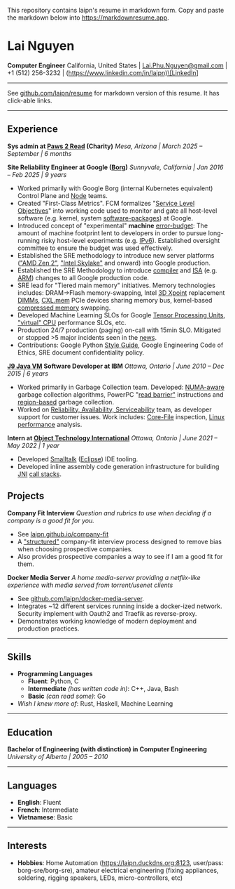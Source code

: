This repository contains laipn's resume in markdown form.  Copy and paste the markdown below into <https://markdownresume.app>.

# Lai Nguyen

**Computer Engineer**
California, United States | <Lai.Phu.Nguyen@gmail.com> | +1 (512) 256-3232 | (<https://www.linkedin.com/in/laipn)\[LinkedIn>]

***

See [github.com/laipn/resume](http://github.com/laipn/resume) for markdown version of this resume.  It has click-able links.

***

## Experience

**Sys admin at [Paws 2 Read](https://www.paws2read.org/) (Charity)**
*Mesa, Arizona | March 2025 – September | 6 months*

**Site Reliability Engineer at Google ([Borg](https://research.google/pubs/large-scale-cluster-management-at-google-with-borg/))**
*Sunnyvale, California | Jan 2016 – Feb 2025 | 9 years*

* Worked primarily with Google Borg (internal Kubernetes equivalent) Control Plane and [Node](https://kubernetes.io/docs/concepts/overview/components/#node-components) teams.
* Created "First-Class Metrics". FCM formalizes "[Service Level Objectives](https://sre.google/sre-book/service-level-objectives/)" into working code used to monitor and gate all host-level software (e.g. kernel, system [software-packages](https://en.wikipedia.org/wiki/Package_manager)) at Google.
* Introduced concept of "experimental" **machine** [error-budget](https://cloud.google.com/blog/products/management-tools/sre-error-budgets-and-maintenance-windows): The amount of machine footprint lent to developers in order to pursue long-running risky host-level experiments (e.g. [IPv6](https://en.wikipedia.org/wiki/IPv6)). Established oversight committee to ensure the budget was used effectively.
* Established the SRE methodology to introduce new server platforms (["AMD Zen 2"](https://en.wikipedia.org/wiki/Zen_2), ["Intel Skylake"](https://en.wikipedia.org/wiki/Skylake_(microarchitecture)) and onward) into Google production.
* Established the SRE Methodology to introduce [compiler](https://github.com/google/tcmalloc) and [ISA](https://en.wikipedia.org/wiki/Instruction_set_architecture) (e.g. [ARM](https://cloud.google.com/compute/docs/instances/arm-on-compute)) changes to all Google production code.
* SRE lead for "Tiered main memory" initiatives. Memory technologies includes: DRAM->Flash memory-swapping, Intel [3D Xpoint](https://en.wikipedia.org/wiki/3D_XPoint) replacement [DIMMs](https://en.wikipedia.org/wiki/DIMM), [CXL.mem](https://en.wikipedia.org/wiki/Compute_Express_Link) PCIe devices sharing memory bus, kernel-based [compressed memory](https://wiki.archlinux.org/title/Zswap) swapping.
* Developed Machine Learning SLOs for Google [Tensor Processing Units](https://en.wikipedia.org/wiki/Tensor_Processing_Unit), ["virtual" CPU](https://cloud.google.com/compute/docs/cpu-platforms) performance SLOs, etc.
* Production 24/7 production (paging) on-call with 15min SLO.  Mitigated or stopped >5 major incidents seen in the [news](https://status.cloud.google.com/incidents/dS9ps52MUnxQfyDGPfkY).
* Contributions: Google Python [Style Guide](https://google.github.io/styleguide/pyguide.html#doc-function-args), Google Engineering Code of Ethics, SRE document confidentiality policy.

**[J9 Java VM](https://en.wikipedia.org/wiki/OpenJ9) Software Developer at IBM**
*Ottawa, Ontario | June 2010 – Dec 2015 | 6 years*

* Worked primarily in Garbage Collection team. Developed: [NUMA-aware](https://ieeexplore.ieee.org/document/8498195) garbage collection algorithms,  PowerPC "[read barrier"](https://content.ikr.uni-stuttgart.de/en/Content/Publications/Archive/Me_ismm22_36512.pdf) instructions and [region-based](https://github.com/BlendedFeelings/software/blob/main/memory-management/garbage-collection/region-based-garbage-collection.md) garbage collection.
* Worked on [Reliability, Availability, Serviceability](https://en.wikipedia.org/wiki/Reliability,_availability_and_serviceability) team, as developer support for customer issues. Work includes: [Core-File](https://en.wikipedia.org/wiki/Core_dump) inspection, [Linux performance](https://www.brendangregg.com/linuxperf.html) analysis.

**Intern at [Object Technology International](https://en.wikipedia.org/wiki/Object_Technology_International)**
*Ottawa, Ontario | June 2021 – May 2022 | 1 year*

* Developed [Smalltalk](https://en.wikipedia.org/wiki/Smalltalk) ([Eclipse](https://en.wikipedia.org/wiki/Eclipse_(software))) IDE tooling.
* Developed inline assembly code generation infrastructure for building [JNI](https://en.wikipedia.org/wiki/Java_Native_Interface) [call stacks](https://en.wikipedia.org/wiki/Call_stack).

## Projects

**Company Fit Interview**
*Question and rubrics to use when deciding if a company is a good fit for you.*

* See [laipn.github.io/company-fit](http://laipn.github.io/company-fit)
* A ["structured"](https://pmc.ncbi.nlm.nih.gov/articles/PMC9553626/) company-fit interview process designed to remove bias when choosing prospective companies.
* Also provides prospective companies a way to see if I am a good fit for them.

**Docker Media Server**
*A home media-server providing a netflix-like experience with media served from torrent/usenet clients*

* See [github.com/laipn/docker-media-server](http://github.com/laipn/docker-media-server).
* Integrates ~12 different services running inside a docker-ized network.  Security implement with Oauth2 and Traefik as reverse-proxy.
* Demonstrates working knowledge of modern deployment and production practices.

***

## Skills

* **Programming Languages**
  * **Fluent**: Python, C
  * **Intermediate** *(has written code in)*: C++, Java, Bash
  * **Basic** *(can read some)*: Go
* *Wish I knew more of*: Rust, Haskell, Machine Learning

***

## Education

**Bachelor of Engineering (with distinction) in Computer Engineering**
*University of Alberta | 2005 – 2010*

***

## Languages

* **English**: Fluent
* **French**: Intermediate
* **Vietnamese**: Basic

***

## Interests

* **Hobbies**: Home Automation (<https://laipn.duckdns.org:8123>, user/pass: borg-sre/borg-sre), amateur electrical engineering (fixing appliances, soldering, rigging speakers, LEDs, micro-controllers, etc)
